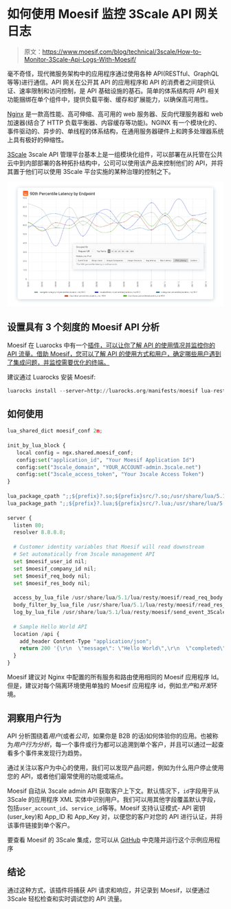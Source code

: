 # 如何使用 Moesif 监控 3Scale API 网关日志

> 原文：<https://www.moesif.com/blog/technical/3scale/How-to-Monitor-3Scale-Api-Logs-With-Moesif/>

毫不奇怪，现代微服务架构中的应用程序通过使用各种 API(RESTful、GraphQL 等等)进行通信。API 网关在公开其 API 的应用程序和 API 的消费者之间提供认证、速率限制和访问控制，是 API 基础设施的基石。简单的体系结构将 API 相关功能捆绑在单个组件中，提供负载平衡、缓存和扩展能力，以确保高可用性。

[Nginx](https://www.nginx.com/) 是一款高性能、高可伸缩、高可用的 web 服务器、反向代理服务器和 web 加速器(结合了 HTTP 负载平衡器、内容缓存等功能)。NGINX 有一个模块化的、事件驱动的、异步的、单线程的体系结构，在通用服务器硬件上和跨多处理器系统上具有极好的伸缩性。

[3Scale](https://www.3scale.net/) 3scale API 管理平台基本上是一组模块化组件，可以部署在从托管在公共云中到内部部署的各种拓扑结构中，公司可以使用该产品来控制他们的 API，并将其置于他们可以使用 3Scale 平台实施的某种治理的控制之下。

![Which RESTful endpoints have high 90th percentile latency?](img/ed1a1e6bf45c8c8ac7814eb344cf5151.png)

## 设置具有 3 个刻度的 Moesif API 分析

Moesif 在 Luarocks 中有一个[插件，可以让你了解 API 的使用情况并监控你的 API 流量。借助 Moesif，您可以了解 API 的使用方式和用户，确定哪些用户遇到了集成问题，并监控需要优化的终端。](https://luarocks.org/modules/moesif/lua-resty-moesif)

建议通过 Luarocks 安装 Moesif:

```py
luarocks install --server=http://luarocks.org/manifests/moesif lua-resty-moesif 
```

## 如何使用

```py
lua_shared_dict moesif_conf 2m;

init_by_lua_block {
   local config = ngx.shared.moesif_conf;
   config:set("application_id", "Your Moesif Application Id")
   config:set("3scale_domain", "YOUR_ACCOUNT-admin.3scale.net")
   config:set("3scale_access_token", "Your 3scale Access Token")
}

lua_package_cpath ";;${prefix}?.so;${prefix}src/?.so;/usr/share/lua/5.1/lua/resty/moesif/?.so;/usr/share/lua/5.1/?.so;/usr/lib64/lua/5.1/?.so;/usr/lib/lua/5.1/?.so;/usr/local/openresty/luajit/share/lua/5.1/lua/resty?.so";
lua_package_path ";;${prefix}?.lua;${prefix}src/?.lua;/usr/share/lua/5.1/lua/resty/moesif/?.lua;/usr/share/lua/5.1/?.lua;/usr/lib64/lua/5.1/?.lua;/usr/lib/lua/5.1/?.lua;/usr/local/openresty/luajit/share/lua/5.1/lua/resty?.lua";

server {
  listen 80;
  resolver 8.8.8.8;

  # Customer identity variables that Moesif will read downstream
  # Set automatically from 3scale management API
  set $moesif_user_id nil;
  set $moesif_company_id nil;
  set $moesif_req_body nil;
  set $moesif_res_body nil;

  access_by_lua_file /usr/share/lua/5.1/lua/resty/moesif/read_req_body.lua;
  body_filter_by_lua_file /usr/share/lua/5.1/lua/resty/moesif/read_res_body.lua;
  log_by_lua_file /usr/share/lua/5.1/lua/resty/moesif/send_event_3Scale.lua;

  # Sample Hello World API
  location /api {
    add_header Content-Type "application/json";
    return 200 '{\r\n  \"message\": \"Hello World\",\r\n  \"completed\": true\r\n}';
  }
} 
```

Moesif 建议对 Nginx 中配置的所有服务和路由使用相同的 Moesif 应用程序 Id。但是，建议对每个隔离环境使用单独的 Moesif 应用程序 id，例如*生产*和*开发*环境。

## 洞察用户行为

API 分析围绕着*用户*(或者*公司*，如果你是 B2B 的话)如何体验你的应用。也被称为*用户行为分析*，每一个事件或行为都可以追溯到单个客户，并且可以通过一起查看多个事件来发现行为趋势。

通过关注以客户为中心的使用，我们可以发现产品问题，例如为什么用户停止使用您的 API，或者他们最常使用的功能或端点。

Moesif 自动从 3scale admin API 获取客户上下文。默认情况下，`id`字段用于从 3Scale 的应用程序 XML 实体中识别用户。我们可以用其他字段覆盖默认字段，包括`user_account_id`、`service_id`等等。Moesif 支持认证模式- API 密钥(user_key)和 App_ID 和 App_Key 对，以便您的客户对您的 API 进行认证，并将该事件链接到单个客户。

要查看 Moesif 的 3Scale 集成，您可以从 [GitHub](https://github.com/Moesif/moesif-3scale-api-gateway-example) 中克隆并运行这个示例应用程序

## 结论

通过这种方式，该插件将捕获 API 请求和响应，并记录到 Moesif，以便通过 3Scale 轻松检查和实时调试您的 API 流量。